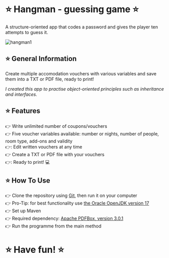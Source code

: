 # :star: Hangman - guessing game :star:
A structure-oriented app that codes a password and gives the player ten attempts to guess it.  


![hangman1](https://github.com/AgnieszkaAureliaMarczak/Hangman/assets/139965402/26dfcc97-17cc-4b32-b908-f61445c0fb1a)


## :star: General Information

Create multiple accomodation vouchers with various variables and save them into a TXT or PDF file, ready to print!  

*I created this app to practise object-oriented principles such as inheritance and interfaces.*

## :star: Features
:point_right: Write unlimited number of coupons/vouchers   
:point_right: Five voucher variables available: number or nights, number of people, room type, add-ons and validity  
:point_right:: Edit written vouchers at any time  
:point_right: Create a TXT or PDF file with your vouchers  
:point_right:: Ready to print! :computer:  

## :star: How To Use
:point_right: Clone the repository using [Git](https://git-scm.com/), then run it on your computer  
:point_right: Pro-Tip: for best functionality use [the Oracle OpenJDK version 17](https://www.oracle.com/pl/java/technologies/downloads/#java17)  
:point_right: Set up Maven  
:point_right: Required dependency: [Apache PDFBox, version 3.0.1](https://mvnrepository.com/artifact/org.apache.pdfbox/pdfbox/3.0.1)  
:point_right: Run the programme from the main method  




# :star: Have fun! :star:
